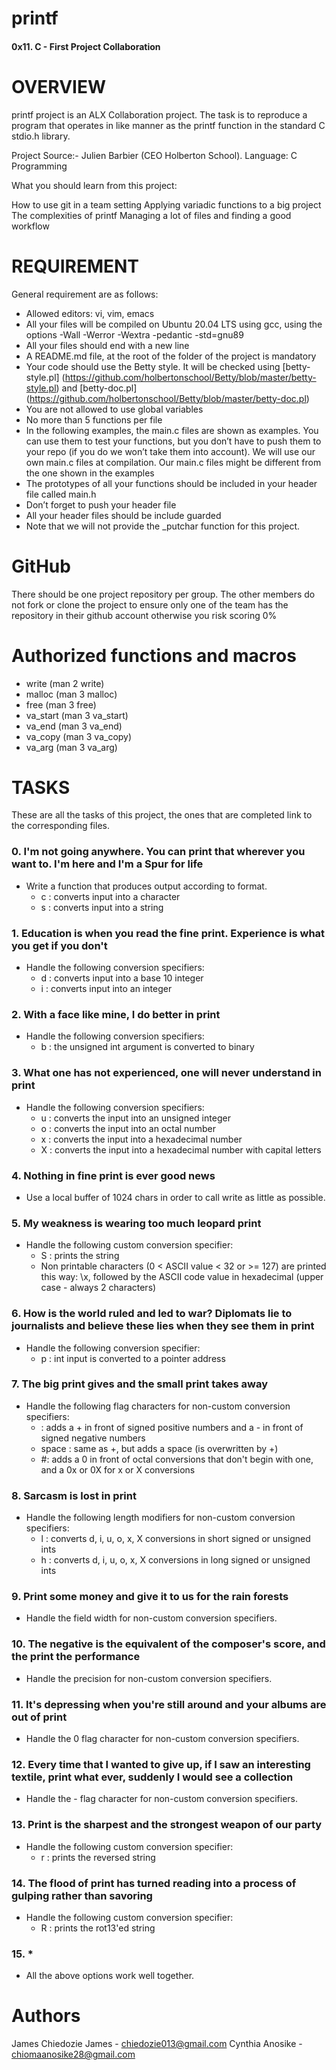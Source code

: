 # printf
#### 0x11. C - First Project Collaboration

# OVERVIEW
printf project is an ALX Collaboration project. The task is to reproduce a program that operates in like manner as the printf function in the standard C stdio.h library.

Project Source:- Julien Barbier (CEO Holberton School). Language: C Programming

What you should learn from this project:

How to use git in a team setting Applying variadic functions to a big project The complexities of printf Managing a lot of files and finding a good workflow

# REQUIREMENT
General requirement are as follows:

* Allowed editors: vi, vim, emacs
* All your files will be compiled on Ubuntu 20.04 LTS using gcc, using the options -Wall -Werror -Wextra -pedantic -std=gnu89
* All your files should end with a new line
* A README.md file, at the root of the folder of the project is mandatory
* Your code should use the Betty style. It will be checked using [betty-style.pl] (https://github.com/holbertonschool/Betty/blob/master/betty-style.pl) and [betty-doc.pl] (https://github.com/holbertonschool/Betty/blob/master/betty-doc.pl)
* You are not allowed to use global variables
* No more than 5 functions per file
* In the following examples, the main.c files are shown as examples. You can use them to test your functions, but you don’t have to push them to your repo (if you do we won’t take them into account). We will use our own main.c files at compilation. Our main.c files might be different from the one shown in the examples
* The prototypes of all your functions should be included in your header file called main.h
* Don’t forget to push your header file
* All your header files should be include guarded
* Note that we will not provide the _putchar function for this project.

# GitHub
There should be one project repository per group. The other members do not fork or clone the project to ensure only one of the team has the repository in their github account otherwise you risk scoring 0%

# Authorized functions and macros
* write (man 2 write)
* malloc (man 3 malloc)
* free (man 3 free)
* va_start (man 3 va_start)
* va_end (man 3 va_end)
* va_copy (man 3 va_copy)
* va_arg (man 3 va_arg)

# TASKS
These are all the tasks of this project, the ones that are completed link to the corresponding files.

### 0. I'm not going anywhere. You can print that wherever you want to. I'm here and I'm a Spur for life
* Write a function that produces output according to format.
  * c : converts input into a character
  * s : converts input into a string
### 1. Education is when you read the fine print. Experience is what you get if you don't
* Handle the following conversion specifiers:
  * d : converts input into a base 10 integer
  * i : converts input into an integer
### 2. With a face like mine, I do better in print
* Handle the following conversion specifiers:
  * b : the unsigned int argument is converted to binary
### 3. What one has not experienced, one will never understand in print
* Handle the following conversion specifiers:
  * u : converts the input into an unsigned integer
  * o : converts the input into an octal number
  * x : converts the input into a hexadecimal number
  * X : converts the input into a hexadecimal number with capital letters
### 4. Nothing in fine print is ever good news
* Use a local buffer of 1024 chars in order to call write as little as possible.
### 5. My weakness is wearing too much leopard print
* Handle the following custom conversion specifier:
  * S : prints the string
  * Non printable characters (0 < ASCII value < 32 or >= 127) are printed this way: \x, followed by the ASCII code value in hexadecimal (upper case - always 2 characters)
### 6. How is the world ruled and led to war? Diplomats lie to journalists and believe these lies when they see them in print
* Handle the following conversion specifier:
  * p : int input is converted to a pointer address
### 7. The big print gives and the small print takes away
* Handle the following flag characters for non-custom conversion specifiers:
  * : adds a + in front of signed positive numbers and a - in front of signed negative numbers
  * space : same as +, but adds a space (is overwritten by +)
  * #: adds a 0 in front of octal conversions that don't begin with one, and a 0x or 0X for x or X conversions
### 8. Sarcasm is lost in print
* Handle the following length modifiers for non-custom conversion specifiers:
  * l : converts d, i, u, o, x, X conversions in short signed or unsigned ints
  * h : converts d, i, u, o, x, X conversions in long signed or unsigned ints
### 9. Print some money and give it to us for the rain forests
* Handle the field width for non-custom conversion specifiers.
### 10. The negative is the equivalent of the composer's score, and the print the performance
* Handle the precision for non-custom conversion specifiers.
### 11. It's depressing when you're still around and your albums are out of print
* Handle the 0 flag character for non-custom conversion specifiers.
### 12. Every time that I wanted to give up, if I saw an interesting textile, print what ever, suddenly I would see a collection
* Handle the - flag character for non-custom conversion specifiers.
### 13. Print is the sharpest and the strongest weapon of our party
* Handle the following custom conversion specifier:
  * r : prints the reversed string
### 14. The flood of print has turned reading into a process of gulping rather than savoring
* Handle the following custom conversion specifier:
  * R : prints the rot13'ed string
### 15. *
* All the above options work well together.

# Authors
James Chiedozie James - chiedozie013@gmail.com
Cynthia Anosike - chiomaanosike28@gmail.com
